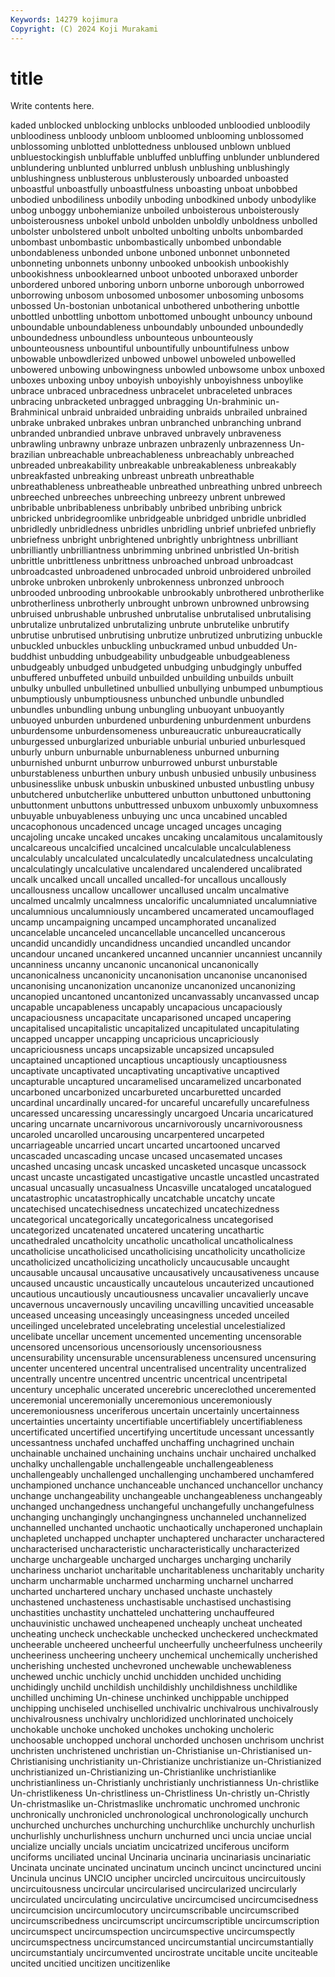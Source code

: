 ```yaml
---
Keywords: 14279 kojimura
Copyright: (C) 2024 Koji Murakami
---
```


# title

Write contents here.



kaded unblocked unblocking
unblocks unblooded unbloodied unbloodily unbloodiness unbloody unbloom unbloomed unblooming unblossomed
unblossoming unblotted unblottedness unbloused unblown unblued unbluestockingish unbluffable unbluffed unbluffing
unblunder unblundered unblundering unblunted unblurred unblush unblushing unblushingly unblushingness unblusterous
unblusterously unboarded unboasted unboastful unboastfully unboastfulness unboasting unboat unbobbed unbodied
unbodiliness unbodily unboding unbodkined unbody unbodylike unbog unboggy unbohemianize unboiled
unboisterous unboisterously unboisterousness unbokel unbold unbolden unboldly unboldness unbolled unbolster
unbolstered unbolt unbolted unbolting unbolts unbombarded unbombast unbombastic unbombastically unbombed
unbondable unbondableness unbonded unbone unboned unbonnet unbonneted unbonneting unbonnets unbonny
unbooked unbookish unbookishly unbookishness unbooklearned unboot unbooted unboraxed unborder unbordered
unbored unboring unborn unborne unborough unborrowed unborrowing unbosom unbosomed unbosomer
unbosoming unbosoms unbossed Un-bostonian unbotanical unbothered unbothering unbottle unbottled unbottling
unbottom unbottomed unbought unbouncy unbound unboundable unboundableness unboundably unbounded unboundedly
unboundedness unboundless unbounteous unbounteously unbounteousness unbountiful unbountifully unbountifulness unbow unbowable
unbowdlerized unbowed unbowel unboweled unbowelled unbowered unbowing unbowingness unbowled unbowsome
unbox unboxed unboxes unboxing unboy unboyish unboyishly unboyishness unboylike unbrace
unbraced unbracedness unbracelet unbraceleted unbraces unbracing unbracketed unbragged unbragging Un-brahminic
un-Brahminical unbraid unbraided unbraiding unbraids unbrailed unbrained unbrake unbraked unbrakes
unbran unbranched unbranching unbrand unbranded unbrandied unbrave unbraved unbravely unbraveness
unbrawling unbrawny unbraze unbrazen unbrazenly unbrazenness Un-brazilian unbreachable unbreachableness unbreachably
unbreached unbreaded unbreakability unbreakable unbreakableness unbreakably unbreakfasted unbreaking unbreast unbreath
unbreathable unbreathableness unbreatheable unbreathed unbreathing unbred unbreech unbreeched unbreeches unbreeching
unbreezy unbrent unbrewed unbribable unbribableness unbribably unbribed unbribing unbrick unbricked
unbridegroomlike unbridgeable unbridged unbridle unbridled unbridledly unbridledness unbridles unbridling unbrief
unbriefed unbriefly unbriefness unbright unbrightened unbrightly unbrightness unbrilliant unbrilliantly unbrilliantness
unbrimming unbrined unbristled Un-british unbrittle unbrittleness unbrittness unbroached unbroad unbroadcast
unbroadcasted unbroadened unbrocaded unbroid unbroidered unbroiled unbroke unbroken unbrokenly unbrokenness
unbronzed unbrooch unbrooded unbrooding unbrookable unbrookably unbrothered unbrotherlike unbrotherliness unbrotherly
unbrought unbrown unbrowned unbrowsing unbruised unbrushable unbrushed unbrutalise unbrutalised unbrutalising
unbrutalize unbrutalized unbrutalizing unbrute unbrutelike unbrutify unbrutise unbrutised unbrutising unbrutize
unbrutized unbrutizing unbuckle unbuckled unbuckles unbuckling unbuckramed unbud unbudded Un-buddhist
unbudding unbudgeability unbudgeable unbudgeableness unbudgeably unbudged unbudgeted unbudging unbudgingly unbuffed
unbuffered unbuffeted unbuild unbuilded unbuilding unbuilds unbuilt unbulky unbulled unbulletined
unbullied unbullying unbumped unbumptious unbumptiously unbumptiousness unbunched unbundle unbundled unbundles
unbundling unbung unbungling unbuoyant unbuoyantly unbuoyed unburden unburdened unburdening unburdenment
unburdens unburdensome unburdensomeness unbureaucratic unbureaucratically unburgessed unburglarized unburiable unburial unburied
unburlesqued unburly unburn unburnable unburnableness unburned unburning unburnished unburnt unburrow
unburrowed unburst unburstable unburstableness unburthen unbury unbush unbusied unbusily unbusiness
unbusinesslike unbusk unbuskin unbuskined unbusted unbustling unbusy unbutchered unbutcherlike unbuttered
unbutton unbuttoned unbuttoning unbuttonment unbuttons unbuttressed unbuxom unbuxomly unbuxomness unbuyable
unbuyableness unbuying unc unca uncabined uncabled uncacophonous uncadenced uncage uncaged
uncages uncaging uncajoling uncake uncaked uncakes uncaking uncalamitous uncalamitously uncalcareous
uncalcified uncalcined uncalculable uncalculableness uncalculably uncalculated uncalculatedly uncalculatedness uncalculating uncalculatingly
uncalculative uncalendared uncalendered uncalibrated uncalk uncalked uncall uncalled uncalled-for uncallous
uncallously uncallousness uncallow uncallower uncallused uncalm uncalmative uncalmed uncalmly uncalmness
uncalorific uncalumniated uncalumniative uncalumnious uncalumniously uncambered uncamerated uncamouflaged uncamp uncampaigning
uncamped uncamphorated uncanalized uncancelable uncanceled uncancellable uncancelled uncancerous uncandid uncandidly
uncandidness uncandied uncandled uncandor uncandour uncaned uncankered uncanned uncannier uncanniest
uncannily uncanniness uncanny uncanonic uncanonical uncanonically uncanonicalness uncanonicity uncanonisation uncanonise
uncanonised uncanonising uncanonization uncanonize uncanonized uncanonizing uncanopied uncantoned uncantonized uncanvassably
uncanvassed uncap uncapable uncapableness uncapably uncapacious uncapaciously uncapaciousness uncapacitate uncaparisoned
uncaped uncapering uncapitalised uncapitalistic uncapitalized uncapitulated uncapitulating uncapped uncapper uncapping
uncapricious uncapriciously uncapriciousness uncaps uncapsizable uncapsized uncapsuled uncaptained uncaptioned uncaptious
uncaptiously uncaptiousness uncaptivate uncaptivated uncaptivating uncaptivative uncaptived uncapturable uncaptured uncaramelised
uncaramelized uncarbonated uncarboned uncarbonized uncarbureted uncarburetted uncarded uncardinal uncardinally uncared-for
uncareful uncarefully uncarefulness uncaressed uncaressing uncaressingly uncargoed Uncaria uncaricatured uncaring
uncarnate uncarnivorous uncarnivorously uncarnivorousness uncaroled uncarolled uncarousing uncarpentered uncarpeted uncarriageable
uncarried uncart uncarted uncartooned uncarved uncascaded uncascading uncase uncased uncasemated
uncases uncashed uncasing uncask uncasked uncasketed uncasque uncassock uncast uncaste
uncastigated uncastigative uncastle uncastled uncastrated uncasual uncasually uncasualness Uncasville uncataloged
uncatalogued uncatastrophic uncatastrophically uncatchable uncatchy uncate uncatechised uncatechisedness uncatechized uncatechizedness
uncategorical uncategorically uncategoricalness uncategorised uncategorized uncatenated uncatered uncatering uncathartic uncathedraled
uncatholcity uncatholic uncatholical uncatholicalness uncatholicise uncatholicised uncatholicising uncatholicity uncatholicize uncatholicized
uncatholicizing uncatholicly uncaucusable uncaught uncausable uncausal uncausative uncausatively uncausativeness uncause
uncaused uncaustic uncaustically uncautelous uncauterized uncautioned uncautious uncautiously uncautiousness uncavalier
uncavalierly uncave uncavernous uncavernously uncaviling uncavilling uncavitied unceasable unceased unceasing
unceasingly unceasingness unceded unceiled unceilinged uncelebrated uncelebrating uncelestial uncelestialized uncelibate
uncellar uncement uncemented uncementing uncensorable uncensored uncensorious uncensoriously uncensoriousness uncensurability
uncensurable uncensurableness uncensured uncensuring uncenter uncentered uncentral uncentralised uncentrality uncentralized
uncentrally uncentre uncentred uncentric uncentrical uncentripetal uncentury uncephalic uncerated uncerebric
uncereclothed unceremented unceremonial unceremonially unceremonious unceremoniously unceremoniousness unceriferous uncertain uncertainly
uncertainness uncertainties uncertainty uncertifiable uncertifiablely uncertifiableness uncertificated uncertified uncertifying uncertitude
uncessant uncessantly uncessantness unchafed unchaffed unchaffing unchagrined unchain unchainable unchained
unchaining unchains unchair unchaired unchalked unchalky unchallengable unchallengeable unchallengeableness unchallengeably
unchallenged unchallenging unchambered unchamfered unchampioned unchance unchanceable unchanced unchancellor unchancy
unchange unchangeability unchangeable unchangeableness unchangeably unchanged unchangedness unchangeful unchangefully unchangefulness
unchanging unchangingly unchangingness unchanneled unchannelized unchannelled unchanted unchaotic unchaotically unchaperoned
unchaplain unchapleted unchapped unchapter unchaptered uncharacter uncharactered uncharacterised uncharacteristic uncharacteristically
uncharacterized uncharge unchargeable uncharged uncharges uncharging uncharily unchariness unchariot uncharitable
uncharitableness uncharitably uncharity uncharm uncharmable uncharmed uncharming uncharnel uncharred uncharted
unchartered unchary unchased unchaste unchastely unchastened unchasteness unchastisable unchastised unchastising
unchastities unchastity unchatteled unchattering unchauffeured unchauvinistic unchawed uncheapened uncheaply uncheat
uncheated uncheating uncheck uncheckable unchecked uncheckered uncheckmated uncheerable uncheered uncheerful
uncheerfully uncheerfulness uncheerily uncheeriness uncheering uncheery unchemical unchemically uncherished uncherishing
unchested unchevroned unchewable unchewableness unchewed unchic unchicly unchid unchidden unchided
unchiding unchidingly unchild unchildish unchildishly unchildishness unchildlike unchilled unchiming Un-chinese
unchinked unchippable unchipped unchipping unchiseled unchiselled unchivalric unchivalrous unchivalrously unchivalrousness
unchivalry unchloridized unchlorinated unchoicely unchokable unchoke unchoked unchokes unchoking uncholeric
unchoosable unchopped unchoral unchorded unchosen unchrisom unchrist unchristen unchristened unchristian
un-Christianise un-Christianised un-Christianising unchristianity un-Christianize unchristianize un-Christianized unchristianized un-Christianizing un-Christianlike
unchristianlike unchristianliness un-Christianly unchristianly unchristianness Un-christlike Un-christlikeness Un-christliness un-Christliness Un-christly
un-Christly Un-christmaslike un-Christmaslike unchromatic unchromed unchronic unchronically unchronicled unchronological unchronologically
unchurch unchurched unchurches unchurching unchurchlike unchurchly unchurlish unchurlishly unchurlishness unchurn
unchurned unci uncia unciae uncial uncialize uncially uncials unciatim uncicatrized
unciferous unciform unciforms unciliated uncinal Uncinaria uncinaria uncinariasis uncinariatic Uncinata
uncinate uncinated uncinatum uncinch uncinct uncinctured uncini Uncinula uncinus UNCIO
uncipher uncircled uncircuitous uncircuitously uncircuitousness uncircular uncircularised uncircularized uncircularly uncirculated
uncirculating uncirculative uncircumcised uncircumcisedness uncircumcision uncircumlocutory uncircumscribable uncircumscribed uncircumscribedness uncircumscript
uncircumscriptible uncircumscription uncircumspect uncircumspection uncircumspective uncircumspectly uncircumspectness uncircumstanced uncircumstantial uncircumstantially
uncircumstantialy uncircumvented uncirostrate uncitable uncite unciteable uncited uncitied uncitizen uncitizenlike
